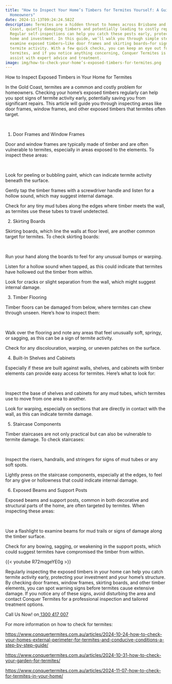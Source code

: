 ```yaml
---
title: "How to Inspect Your Home’s Timbers for Termites Yourself: A Guide for
  Homeowners"
date: 2024-11-13T09:24:24.582Z
description: Termites are a hidden threat to homes across Brisbane and the Gold
  Coast, quietly damaging timbers and potentially leading to costly repairs.
  Regular self-inspections can help you catch these pests early, protecting your
  home and investment. In this guide, we’ll walk you through simple steps to
  examine exposed timbers—like door frames and skirting boards—for signs of
  termite activity. With a few quick checks, you can keep an eye out for
  termites, and if you notice anything concerning, Conquer Termites is ready to
  assist with expert advice and treatment.
image: img/how-to-check-your-home’s-exposed-timbers-for-termites.png
---
```



How to Inspect Exposed Timbers in Your Home for Termites

In the Gold Coast, termites are a common and costly problem for homeowners. Checking your home’s exposed timbers regularly can help you spot signs of termite activity early, potentially saving you from significant repairs. This article will guide you through inspecting areas like door frames, window frames, and other exposed timbers that termites often target.

 

1. Door Frames and Window Frames

Door and window frames are typically made of timber and are often vulnerable to termites, especially in areas exposed to the elements. To inspect these areas:

 

Look for peeling or bubbling paint, which can indicate termite activity beneath the surface.

Gently tap the timber frames with a screwdriver handle and listen for a hollow sound, which may suggest internal damage.

Check for any tiny mud tubes along the edges where timber meets the wall, as termites use these tubes to travel undetected.

2. Skirting Boards

Skirting boards, which line the walls at floor level, are another common target for termites. To check skirting boards:

 

Run your hand along the boards to feel for any unusual bumps or warping.

Listen for a hollow sound when tapped, as this could indicate that termites have hollowed out the timber from within.

Look for cracks or slight separation from the wall, which might suggest internal damage.

3. Timber Flooring

Timber floors can be damaged from below, where termites can chew through unseen. Here’s how to inspect them:

 

Walk over the flooring and note any areas that feel unusually soft, springy, or sagging, as this can be a sign of termite activity.

Check for any discolouration, warping, or uneven patches on the surface.

4. Built-In Shelves and Cabinets

Especially if these are built against walls, shelves, and cabinets with timber elements can provide easy access for termites. Here’s what to look for:

 

Inspect the base of shelves and cabinets for any mud tubes, which termites use to move from one area to another.

Look for warping, especially on sections that are directly in contact with the wall, as this can indicate termite damage.

5. Staircase Components

Timber staircases are not only practical but can also be vulnerable to termite damage. To check staircases:

 

Inspect the risers, handrails, and stringers for signs of mud tubes or any soft spots.

Lightly press on the staircase components, especially at the edges, to feel for any give or hollowness that could indicate internal damage.

6. Exposed Beams and Support Posts

Exposed beams and support posts, common in both decorative and structural parts of the home, are often targeted by termites. When inspecting these areas:

 

Use a flashlight to examine beams for mud trails or signs of damage along the timber surface.

Check for any bowing, sagging, or weakening in the support posts, which could suggest termites have compromised the timber from within.

{{< youtube R72mqgeYE0g >}}

Regularly inspecting the exposed timbers in your home can help you catch termite activity early, protecting your investment and your home’s structure. By checking door frames, window frames, skirting boards, and other timber elements, you can spot warning signs before termites cause extensive damage. If you notice any of these signs, avoid disturbing the area and contact Conquer Termites for a professional inspection and tailored treatment options.

Call Us Now! on[ 1300 417 007](tel:1300417007)

For more information on how to check for termites: 

<https://www.conquertermites.com.au/articles/2024-10-24-how-to-check-your-homes-external-perimeter-for-termites-and-conducive-conditions-a-step-by-step-guide/>

<https://www.conquertermites.com.au/articles/2024-10-31-how-to-check-your-garden-for-termites/>

<https://www.conquertermites.com.au/articles/2024-11-07-how-to-check-for-termites-in-your-home/>